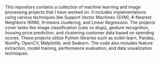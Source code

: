 This repository contains a collection of machine learning and image processing projects that I have worked on. It includes implementations using various techniques like Support Vector Machines (SVM), K-Nearest Neighbors (KNN), K-means clustering, and Linear Regression. The projects cover tasks like image classification (cats vs dogs), gesture recognition, housing price prediction, and clustering customer data based on spending scores. These projects utilize Python libraries such as scikit-learn, Pandas, NumPy, OpenCV, Matplotlib, and Seaborn. The code also includes feature extraction, model training, performance evaluation, and data visualization techniques.
